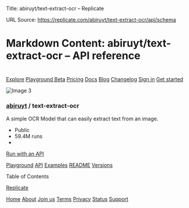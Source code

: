 Title: abiruyt/text-extract-ocr – Replicate

URL Source: https://replicate.com/abiruyt/text-extract-ocr/api/schema

Markdown Content:
abiruyt/text-extract-ocr – API reference
===============

[](https://replicate.com/ "Replicate")
======================================

[Explore](https://replicate.com/explore) [Playground Beta](https://replicate.com/playground) [Pricing](https://replicate.com/pricing) [Docs](https://replicate.com/docs) [Blog](https://replicate.com/blog) [Changelog](https://replicate.com/changelog) [Sign in](https://replicate.com/signin?next=/abiruyt/text-extract-ocr/api/schema) [Get started](https://replicate.com/docs)

![Image 3](https://github.com/AbiruEkanayaka.png)

### [abiruyt](https://replicate.com/abiruyt) / text-extract-ocr

A simple OCR Model that can easily extract text from an image.

*   Public
*   59.4M runs
*   

[Run with an API](https://replicate.com/abiruyt/text-extract-ocr/api)

[Playground](https://replicate.com/abiruyt/text-extract-ocr) [API](https://replicate.com/abiruyt/text-extract-ocr/api) [Examples](https://replicate.com/abiruyt/text-extract-ocr/examples) [README](https://replicate.com/abiruyt/text-extract-ocr/readme) [Versions](https://replicate.com/abiruyt/text-extract-ocr/versions)

Table of Contents

[Replicate](https://replicate.com/)

[Home](https://replicate.com/home) [About](https://replicate.com/about) [Join us](https://replicate.com/about#join-us) [Terms](https://replicate.com/terms) [Privacy](https://replicate.com/privacy) [Status](https://replicatestatus.com/) [Support](https://replicate.com/support)
